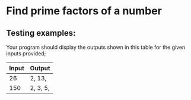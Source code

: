 # Find prime factors of a number

## Testing examples:

Your program should display the outputs shown in this table for the given inputs provided;

| Input | Output   |
| ----- | -------- |
| 26    | 2, 13,   |
| 150   | 2, 3, 5, |
